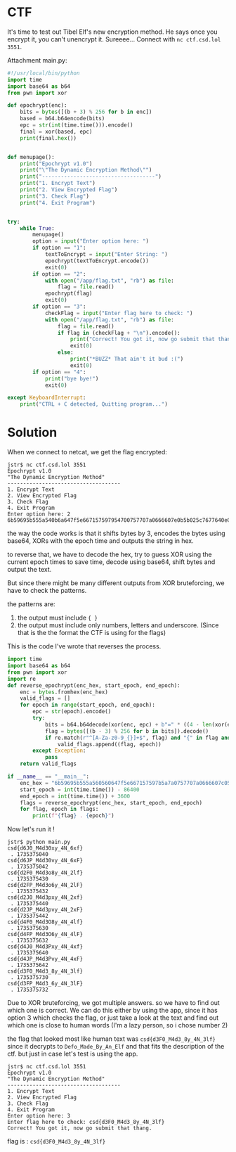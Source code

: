 # CTF

It's time to test out Tibel Elf's new encryption method. He says once you encrypt it, you can't unencrypt it. Sureeee... Connect with `nc ctf.csd.lol 3551`.

Attachment main.py:

```python
#!/usr/local/bin/python
import time
import base64 as b64
from pwn import xor

def epochrypt(enc):
    bits = bytes([(b + 3) % 256 for b in enc])
    based = b64.b64encode(bits)
    epc = str(int(time.time())).encode()
    final = xor(based, epc)
    print(final.hex())


def menupage():
    print("Epochrypt v1.0")
    print("\"The Dynamic Encryption Method\"")
    print("------------------------------------")
    print("1. Encrypt Text")
    print("2. View Encrypted Flag")
    print("3. Check Flag")
    print("4. Exit Program")


try:
    while True:
        menupage()
        option = input("Enter option here: ")
        if option == "1":
            textToEncrypt = input("Enter String: ")
            epochrypt(textToEncrypt.encode())
            exit(0)
        if option == "2":
            with open("/app/flag.txt", "rb") as file:
                flag = file.read()
            epochrypt(flag)
            exit(0)
        if option == "3":
            checkFlag = input("Enter flag here to check: ")
            with open("/app/flag.txt", "rb") as file:
                flag = file.read()
                if flag in (checkFlag + "\n").encode():
                    print("Correct! You got it, now go submit that thang.")
                    exit(0)
                else:
                    print("*BUZZ* That ain't it bud :(")
                    exit(0)
        if option == "4":
            print("bye bye!")
            exit(0)

except KeyboardInterrupt:
    print("CTRL + C detected, Quitting program...")
```

# Solution

When we connect to netcat, we get the flag encrypted:
```
jstr$ nc ctf.csd.lol 3551
Epochrypt v1.0
"The Dynamic Encryption Method"
------------------------------------
1. Encrypt Text
2. View Encrypted Flag
3. Check Flag
4. Exit Program
Enter option here: 2
6b59695b555a540b6a647f5e667157597954700757707a0666607e0b5b025c7677640e0a
```

the way the code works is that it shifts bytes by 3, encodes the bytes using base64, XORs with the epoch time and outputs the string in hex.

to reverse that, we have to decode the hex, try to guess XOR using the current epoch times to save time, decode using base64, shift bytes and output the text. 

But since there might be many different outputs from XOR bruteforcing, we have to check the patterns.

the patterns are:
1. the output must include `{ }`
2. the output must include only numbers, letters and underscore. (Since that is the the format the CTF is using for the flags)

This is the code I've wrote that reverses the process.

``` python
import time
import base64 as b64
from pwn import xor
import re
def reverse_epochrypt(enc_hex, start_epoch, end_epoch):
    enc = bytes.fromhex(enc_hex)
    valid_flags = []
    for epoch in range(start_epoch, end_epoch):
        epc = str(epoch).encode()
        try:
            bits = b64.b64decode(xor(enc, epc) + b"=" * ((4 - len(xor(enc, epc)) % 4) % 4)) 
            flag = bytes([(b - 3) % 256 for b in bits]).decode()
            if re.match(r"^[A-Za-z0-9_{}]+$", flag) and "{" in flag and "}" in flag:
                valid_flags.append((flag, epoch))
        except Exception:
            pass 
    return valid_flags

if __name__ == "__main__":
    enc_hex = "6b59695b555a560560647f5e667157597b5a7a0757707a0666607c0551025c7677640e0a"
    start_epoch = int(time.time()) - 86400
    end_epoch = int(time.time()) + 3600
    flags = reverse_epochrypt(enc_hex, start_epoch, end_epoch)
    for flag, epoch in flags:
        print(f"{flag} . {epoch}")
```

Now let's run it !

```
jstr$ python main.py
csd{d6J0_M4d30xy_4N_6xf}
 . 1735375040
csd{d6JP_M4d30vy_4N_6xF}
 . 1735375042
csd{d2F0_M4d3o8y_4N_2lf}
 . 1735375430
csd{d2FP_M4d3o6y_4N_2lF}
 . 1735375432
csd{d2J0_M4d3pxy_4N_2xf}
 . 1735375440
csd{d2JP_M4d3pvy_4N_2xF}
 . 1735375442
csd{d4F0_M4d3O8y_4N_4lf}
 . 1735375630
csd{d4FP_M4d3O6y_4N_4lF}
 . 1735375632
csd{d4J0_M4d3Pxy_4N_4xf}
 . 1735375640
csd{d4JP_M4d3Pvy_4N_4xF}
 . 1735375642
csd{d3F0_M4d3_8y_4N_3lf}
 . 1735375730
csd{d3FP_M4d3_6y_4N_3lF}
 . 1735375732
```

Due to XOR bruteforcing, we got multiple answers. so we have to find out which one is correct. We can do this either by using the app, since it has option 3 which checks the flag, or just take a look at the text and find out which one is close to human words (I'm a lazy person, so i chose number 2)

the flag that looked most like human text was `csd{d3F0_M4d3_8y_4N_3lf}` since it decrypts to `Defo_Made_By_An_Elf` and that fits the description of the ctf. but just in case let's test is using the app.

```
jstr$ nc ctf.csd.lol 3551
Epochrypt v1.0
"The Dynamic Encryption Method"
------------------------------------
1. Encrypt Text
2. View Encrypted Flag
3. Check Flag
4. Exit Program
Enter option here: 3
Enter flag here to check: csd{d3F0_M4d3_8y_4N_3lf}
Correct! You got it, now go submit that thang.
```

flag is : `csd{d3F0_M4d3_8y_4N_3lf}`
